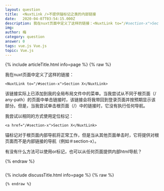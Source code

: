 ```yaml
---
layout: question
title:  <NuxtLink />不提供锚标记之类的内部链接
date:   2020-04-07T03:54:15.000Z
description: 我在nuxt页面中定义了这样的链接：<NuxtLink to="/#section-x">Section X</NuxtLink>该链接实际上已...
img: 
author: 梅
category: question
answer: 0
tags: vue.js Vue.js
topic: Vue.js
---
```

<div class="article-root">
  <div class="article">
    {% include articleTitle.html info=page %}
    {% raw %}
    <div class="article-content"><p><font style="vertical-align: inherit;"><font style="vertical-align: inherit;">我在nuxt页面中定义了这样的链接：</font></font></p>

<pre><code>&lt;NuxtLink to="/#section-x"&gt;Section X&lt;/NuxtLink&gt;
</code></pre>

<p><font style="vertical-align: inherit;"><font style="vertical-align: inherit;">该链接实际上已添加到我的全局布局文件中的菜单。</font><font style="vertical-align: inherit;">当我尝试从不同于根页面（/ any-path）的页面中单击链接时，该链接会将我带回到登录页面并按预期显示该部分。</font><font style="vertical-align: inherit;">但是，当我尝试单击根页面（/）中的链接时，它没有执行任何导航。</font></font></p>

<p><font style="vertical-align: inherit;"><font style="vertical-align: inherit;">我尝试以相同的方式使用定位标记： </font></font></p>

<pre><code>&lt;a href="/#section-x"&gt;Section X&lt;/NuxtLink&gt;
</code></pre>

<p><font style="vertical-align: inherit;"><font style="vertical-align: inherit;">锚标记对于根页面内部导航将正常工作，但是当从其他页面单击时，它将提供对根页面而不是内部链接的导航（例如＃section-x）。 </font></font></p>

<p><font style="vertical-align: inherit;"><font style="vertical-align: inherit;">有没有什么方法可以使用or标记，也可以从任何页面提供内部html导航？ </font></font></p></div>
    {% endraw %}
  </div>
  <p style="height: 0;width:0;overflow: hidden;"> 第4136篇《<NuxtLink />不提供锚标记之类的内部链接》来自Winter(https://github.com/aiyld/aiyld.github.io)的站点</p>
  <div class="discuss-wrapper">
    {% include discussTitle.html info=page %}
    {% raw %}
    
    {% endraw %}
  </div>
<div>
